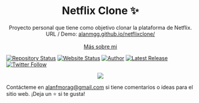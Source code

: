 <!-- PROJECT LOGO -->
<br />
<p align="center">
  <h1 align="center">Netflix Clone ✨</h1>

  <p align="center">
    Proyecto personal que tiene como objetivo clonar la plataforma de Netflix. URL / Demo: 
    <a href="https://alanmgg.github.io/netflixclone/">alanmgg.github.io/netflixclone/</a>
    <br />
    <br />
    <a href="https://alanmg.vercel.app/">Más sobre mi</a>
  </p>
</p>

[![Repository Status](https://img.shields.io/badge/Repository%20Status-Maintained-dark%20green.svg?style=for-the-badge)](https://github.com/alanmgg/Netflix-Clone)
[![Website Status](https://img.shields.io/badge/Website%20Status-Online-green?style=for-the-badge)](https://alanmgg.github.io/netflixclone/)
[![Author](https://img.shields.io/badge/Author-Alan%20Francisco%20Mora%20G-blue.svg?style=for-the-badge)](https://github.com/alanmgg)
[![Latest Release](https://img.shields.io/badge/Latest%20Release-21%20Jun%202022-yellow.svg?style=for-the-badge)](https://github.com/alanmgg/Netflix-Clone/commits/main)
[![Twitter Follow](https://img.shields.io/twitter/follow/alanmgggg?color=ffcc66&logo=twitter&logoColor=ffffff&style=for-the-badge)](https://twitter.com/alanmgggg)

<p align="center">
  <kbd>
    <img src="netflix-clone.gif"></img>
  </kbd>
</p>

Contácteme en alanfmorag@gmail.com si tiene comentarios o ideas para el sitio web. ¡Deja un ⭐ si te gusta!
